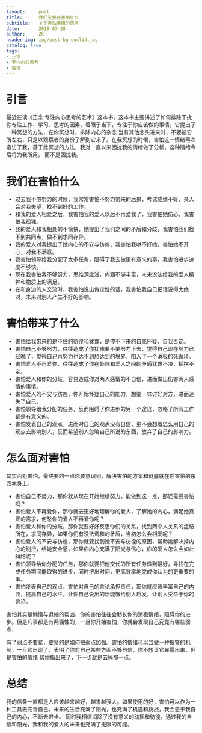 ```yaml
---
layout:     post
title:      我们究竟在害怕什么
subtitle:   关于害怕情绪的思考
date:       2018-07-28
author:     ZK
header-img: img/post-bg-euclid.jpg
catalog: true
tags:
- 正念
- 专注内心思考
- 害怕
---
```

# 引言

最近在读《正念 专注内心思考的艺术》这本书，这本书主要讲述了如何排除干扰你专注工作、学习、思考的因素，着眼于当下，专注于你应该做的事情。它提出了一种冥想的方法，在你冥想时，排除内心的杂念
当有其他念头进来时，不要被它所左右，只是以观察者的身份了解到它来了。在我冥想的时候，害怕这一情绪再次造访了我，基于此冥想的方法，我对一直以来困扰我的情绪做了分析，这种情绪今后将为我所用，
而不是困扰我。

# 我们在害怕什么
- 过去我不够努力的时候，我常常害怕不努力带来的后果，考试成绩不好，亲人会对我失望，找不到好的工作。
- 和我的爱人相爱之后，我害怕我的爱人以后不再爱我了，我害怕她伤心，我害怕我孤独。
- 我的爱人和我相处的不愉快，她提出了我们之间的矛盾和分歧，我害怕我们找不到共同点，做不到求同存异。
- 我的爱人对我提出了她内心的不安与彷徨，我害怕我哄不好她，害怕她不开心，对我不满意。
- 我害怕领导给我分配了太多任务，阻碍了我去做更有意义的事，我害怕进步速度不够快。
- 现在我害怕我不够努力，思维深度浅，内涵不够丰富，未来没法给我的爱人精神和物质上的满足。
- 在和身边的人交流时，我害怕说出肯定性的话，我害怕我自己把话说得太绝对，未来对别人产生不好的影响。

# 害怕带来了什么
- 害怕给我带来的是不住的彷徨和犹豫，是停不下来的自我怀疑，自我否定。
- 害怕自己不够努力，往往造成了你犹豫要不要努力下去，觉得自己现在努力已经晚了，觉得自己再努力也达不到想达到的境界，陷入了一个消极的死循环。
- 害怕爱人不再爱你，往往造成了你在处理和爱人之间的矛盾犹豫不决，摇摆不定。
- 害怕爱人和你的分歧，容易造成你对两人感情的不自信，进而做出伤害两人感情的事情。
- 害怕爱人的不安与彷徨，你开始怀疑自己的能力，想要一味讨好对方，进而迷失了自己。
- 害怕领导给我分配的任务，反而阻碍了你进步的另一个途径，忽略了所有工作都是有意义的。
- 害怕发表自己的观点，进而对自己的观点没有自信，更不会想着怎么用自己的观点去影响别人，反而希望别人忽略自己所说的东西，放弃了自己的影响力。

# 怎么面对害怕
其实面对害怕，最终要的一点你要意识到，解决害怕的方案和谜底就在你害怕的东西本身上。
- 害怕自己不努力，那你就从现在开始继续努力，能做到这一点，那还需要害怕吗？
- 害怕爱人不再爱你，那你就去更好地理解你的爱人，了解她的内心，满足她真正的需求，何愁你的爱人不再爱你呢？
- 害怕爱人和你的分歧，那你就要好好反思你们的关系，找到两个人关系的症结所在，求同存异，如果你们有没法调和的矛盾，当初怎么会相爱呢？
- 害怕爱人的不安与彷徨，那你就要找到她不安与彷徨的原因，帮助她解决掉内心的别扭，给她安全感，如果你内心充满了阳光与信心，你的爱人怎么会如此纠结呢？
- 害怕领导给你分配的任务，那你就要把他交代的所有任务做到最好，寻找在完成任务期间能取得的进步，同时挤出时间，更高效率地完成你认为的更重要的事。
- 害怕发表自己的观点，害怕对自己的言论承担责任，那你就应该丰富自己的内涵，提高自己的水平，让你自己说出的话能够给别人启发，让别人受益于你的言论。

害怕其实是懒惰与退缩的帮凶，你的害怕往往会助长你的消极情绪，阻碍你的进步。但是凡事都是有两面性的，一旦你开始害怕，你就会发现自己究竟有哪些弱点，

有了弱点不要紧，要紧的是如何把弱点加强。害怕的情绪可以当做一种报警的机制，一旦它出现了，表明了你对自己某些方面不够自信，你不想让它暴露出来，但是害怕的情绪
帮你指出来了，下一步就是去掉那一点。

# 总结
我的信条一直都是人应该越来越好，越来越强大。如果使用的好，害怕可以作为一种工具去完善自己。未来的生活充满了阳光，也充满了机遇和挑战，我会忠于我自己的内心，不断去进步。
同时我相信消除了没有意义的动摇和彷徨，通过我的自信和阳光，我和我的爱人的未来也充满了无限的可能。


